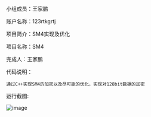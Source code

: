 小组成员：王家鹏

账户名称：123rtkgrtj

项目简介：SM4实现及优化

项目名称：SM4

完成人：王家鹏

代码说明：

    通过C++实现SM4的加密以及尽可能的优化，实现对128bit数据的加密
    
运行截图:

   ![image](https://user-images.githubusercontent.com/110152761/182007252-5843d650-6f41-4407-b737-0d547746600f.png)

    


